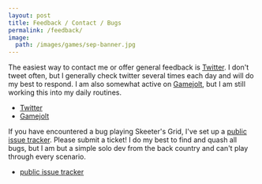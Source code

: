 ```yaml
---
layout: post 
title: Feedback / Contact / Bugs
permalink: /feedback/
image:
  path: /images/games/sep-banner.jpg
---
```

The easiest way to contact me or offer general feedback is [Twitter](https://twitter.com/jgottwig). I don't tweet often, but I generally check twitter several times each day and will do my best to respond.  I am also somewhat active on [Gamejolt](https://strangeshuttle.gamejolt.io/), but I am still working this into my daily routines.

* [Twitter](https://twitter.com/jgottwig)
* [Gamejolt](https://strangeshuttle.gamejolt.io/)

If you have encountered a bug playing Skeeter's Grid, I've set up a [public issue tracker](https://github.com/jgottwig/SkeetersGrid-Issues/issues). Please submit a ticket! I do my best to find and quash all bugs, but I am but a simple solo dev from the back country and can't play through every scenario.

* [public issue tracker](https://github.com/jgottwig/SkeetersGrid-Issues/issues)

